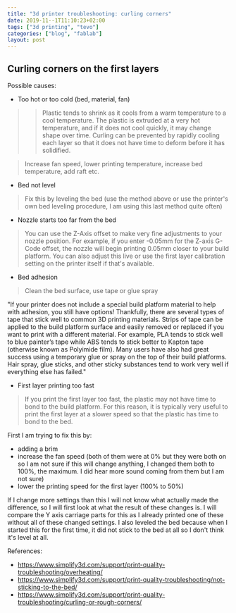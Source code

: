```yaml
---
title: "3d printer troubleshooting: curling corners"
date: 2019-11--1T11:10:23+02:00
tags: ["3d printing", "tevo"]
categories: ["blog", "fablab"]
layout: post
---
```


## Curling corners on the first layers
Possible causes:
- Too hot or too cold (bed, material, fan)
>> Plastic tends to shrink as it cools from a warm temperature to a cool temperature. The plastic is extruded at a very hot temperature, and if it does not cool quickly, it may change shape over time. Curling can be prevented by rapidly cooling each layer so that it does not have time to deform before it has solidified. 

> Increase fan speed, lower printing temperature, increase bed temperature, add raft etc.

- Bed not level
> Fix this by leveling the bed (use the method above or use the printer's own bed leveling procedure, I am using this last method quite often)

- Nozzle starts too far from the bed
> You can use the Z-Axis offset to make very fine adjustments to your nozzle position. For example, if you enter -0.05mm for the Z-axis G-Code offset, the nozzle will begin printing 0.05mm closer to your build platform. You can also adjust this live or use the first layer calibration setting on the printer itself if that's available. 

- Bed adhesion
> Clean the bed surface, use tape or glue spray

"If your printer does not include a special build platform material to help with adhesion, you still have options! Thankfully, there are several types of tape that stick well to common 3D printing materials. Strips of tape can be applied to the build platform surface and easily removed or replaced if you want to print with a different material. For example, PLA tends to stick well to blue painter’s tape while ABS tends to stick better to Kapton tape (otherwise known as Polyimide film). Many users have also had great success using a temporary glue or spray on the top of their build platforms. Hair spray, glue sticks, and other sticky substances tend to work very well if everything else has failed."

- First layer printing too fast
> If you print the first layer too fast, the plastic may not have time to bond to the build platform. For this reason, it is typically very useful to print the first layer at a slower speed so that the plastic has time to bond to the bed.

First I am trying to fix this by:

- adding a brim
- increase the fan speed (both of them were at 0% but they were both on so I am not sure if this will change anything, I changed them both to 100%, the maximum. I did hear more sound coming from them but I am not sure)
- lower the printing speed for the first layer (100% to 50%)

If I change more settings than this I will not know what actually made the difference, so I will first look at what the result of these changes is. I will compare the Y axis carriage parts for this as I already printed one of these without all of these changed settings. I also leveled the bed because when I started this for the first time, it did not stick to the bed at all so I don't think it's level at all.

References: 
- <https://www.simplify3d.com/support/print-quality-troubleshooting/overheating/>
- <https://www.simplify3d.com/support/print-quality-troubleshooting/not-sticking-to-the-bed/>
- <https://www.simplify3d.com/support/print-quality-troubleshooting/curling-or-rough-corners/>

